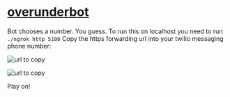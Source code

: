 # <a href="https://github.com/rhildred/overunderbot" target="_blank">overunderbot</a>

Bot chooses a number. You guess. To run this on localhost you need to run `./ngrok http 5100` Copy the https forwarding url into your twilio messaging phone number:

![url to copy](https://rhildred.github.io/buildyourownadventurebot/imagesforREADME/TwilioSelectPhoneNumber.png "url to copy")

![url to copy](https://rhildred.github.io/buildyourownadventurebot/imagesforREADME/TwilioWebhook.png "url to copy")

Play on!
